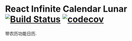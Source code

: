 # React Infinite Calendar Lunar [![Build Status](https://travis-ci.org/y1feng200156/react-infinite-calendar.svg?branch=master)](https://travis-ci.org/y1feng200156/react-infinite-calendar) [![codecov](https://codecov.io/gh/y1feng200156/react-infinite-calendar/branch/master/graph/badge.svg)](https://codecov.io/gh/y1feng200156/react-infinite-calendar)
带农历功能日历.

